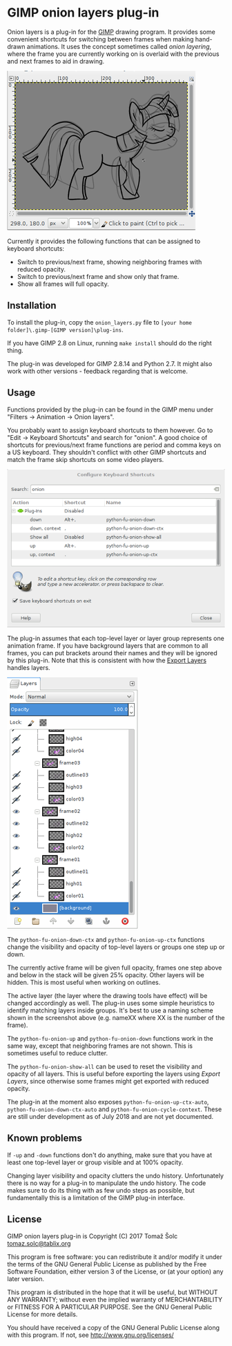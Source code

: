# GIMP onion layers plug-in

Onion layers is a plug-in for the [GIMP](https://www.gimp.org/) drawing
program. It provides some convenient shortcuts for switching between frames
when making hand-drawn animations. It uses the concept sometimes called *onion
layering*, where the frame you are currently working on is overlaid with the
previous and next frames to aid in drawing.

![](figures/example.png)

Currently it provides the following functions that can be assigned to keyboard
shortcuts:

 *  Switch to previous/next frame, showing neighboring frames with reduced opacity.
 *  Switch to previous/next frame and show only that frame.
 *  Show all frames will full opacity.

## Installation

To install the plug-in, copy the `onion_layers.py` file to `[your home folder]\.gimp-[GIMP version]\plug-ins`.

If you have GIMP 2.8 on Linux, running `make install` should do the right thing.

The plug-in was developed for GIMP 2.8.14 and Python 2.7. It might also work
with other versions - feedback regarding that is welcome.

## Usage

Functions provided by the plug-in can be found in the GIMP menu under "Filters
-> Animation -> Onion layers".

You probably want to assign keyboard shortcuts to them however. Go to "Edit ->
Keyboard Shortcuts" and search for "onion". A good choice of shortcuts for
previous/next frame functions are period and comma keys on a US keyboard. They
shouldn't conflict with other GIMP shortcuts and match the frame skip shortcuts
on some video players.

![](figures/keyboard-shortcuts.png)

The plug-in assumes that each top-level layer or layer group represents one
animation frame. If you have background layers that are common to all frames,
you can put brackets around their names and they will be ignored by this
plug-in. Note that this is consistent with how the [Export
Layers](https://github.com/khalim19/gimp-plugin-export-layers) handles layers.


![](figures/layers.png)

The `python-fu-onion-down-ctx` and `python-fu-onion-up-ctx` functions change
the visibility and opacity of top-level layers or groups one step up or down.

The currently active frame will be given full opacity, frames one step above
and below in the stack will be given 25% opacity. Other layers will be hidden.
This is most useful when working on outlines.

The active layer (the layer where the drawing tools have effect) will be
changed accordingly as well. The plug-in uses some simple heuristics to
identify matching layers inside groups. It's best to use a naming scheme shown
in the screenshot above (e.g. nameXX where XX is the number of the frame).

The `python-fu-onion-up` and `python-fu-onion-down` functions work in the same
way, except that neighboring frames are not shown. This is sometimes useful to
reduce clutter.

The `python-fu-onion-show-all` can be used to reset the visibility and opacity
of all layers. This is useful before exporting the layers using *Export
Layers*, since otherwise some frames might get exported with reduced opacity.

The plug-in at the moment also exposes `python-fu-onion-up-ctx-auto`,
`python-fu-onion-down-ctx-auto` and `python-fu-onion-cycle-context`. These are
still under development as of July 2018 and are not yet documented.

## Known problems

If `-up` and `-down` functions don't do anything, make sure that you have at
least one top-level layer or group visible and at 100% opacity.

Changing layer visibility and opacity clutters the undo history. Unfortunately
there is no way for a plug-in to manipulate the undo history. The code makes
sure to do its thing with as few undo steps as possible, but fundamentally this
is a limitation of the GIMP plug-in interface.

## License

GIMP onion layers plug-in is Copyright (C) 2017 Tomaž Šolc tomaz.solc@tablix.org

This program is free software: you can redistribute it and/or modify it under
the terms of the GNU General Public License as published by the Free Software
Foundation, either version 3 of the License, or (at your option) any later
version.

This program is distributed in the hope that it will be useful, but WITHOUT ANY
WARRANTY; without even the implied warranty of MERCHANTABILITY or FITNESS FOR A
PARTICULAR PURPOSE.  See the GNU General Public License for more details.

You should have received a copy of the GNU General Public License along with
this program.  If not, see http://www.gnu.org/licenses/
